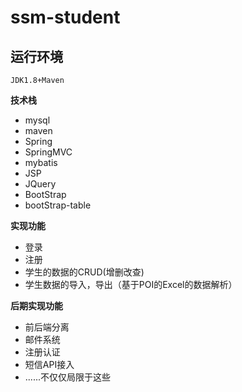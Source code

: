 # ssm-student

## 运行环境

    JDK1.8+Maven

**技术栈**
- mysql
- maven
- Spring
- SpringMVC
- mybatis
- JSP
- JQuery
- BootStrap
- bootStrap-table

**实现功能**
- 登录
- 注册
- 学生的数据的CRUD(增删改查)
- 学生数据的导入，导出（基于POI的Excel的数据解析）

**后期实现功能**

- 前后端分离
- 邮件系统
- 注册认证
- 短信API接入
- ......不仅仅局限于这些



